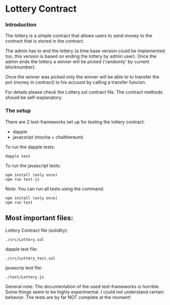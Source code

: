 # Lottery Contract

### Introduction

The lottery is a simple contract that allows users to send money to the contract that is stored in the contract. 

The admin has to end the lottery (a time base version could be implemented too, this version is based on ending the lottery by admin user). 
Once the admin ends the lottery a winner will be picked ('randomly' by current blocknumber).

Once the winner was picked only the winner will be able to to transfer the pot (money in contract) to his account by calling a transfer funcion.

For details please check the Lottery.sol contract file. The contract methods should be self-explanatory.

### The setup

There are 2 test-frameworks set up for testing the lottery contract:

* dapple
* javacsript (mocha + chaithereum)

To run the dapple tests: 

	dapple test

To run the javascript tests:

	npm install (only once)
	npm run test-js

Note: You can run all tests using the command:

	npm install (only once)
	npm run test

## Most important files:

Lottery Contract file (solidity):

	./src/Lottery.sol

dapple test file:

	./src/Lottery_test.sol

javascrip test file:

	./test/Lottery.js

General note: The documentation of the used test-frameworks is horrible. Some things seem to be highly experimental. I could not understand certain behavior. The tests are by far NOT complete at the moment!



